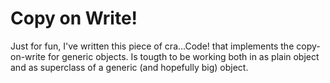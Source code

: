 Copy on Write!
==============

Just for fun, I've written this piece of cra...Code! that implements the
copy-on-write for generic objects. Is tougth to be working both in as
plain object and as superclass of a generic (and hopefully big) object.

